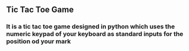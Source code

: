 ## Tic Tac Toe Game
### It is a tic tac toe game designed in python which uses the numeric keypad of your keyboard as standard inputs for the position od your mark
